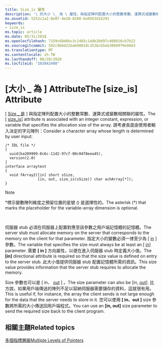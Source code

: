 ```yaml
---
title: Size_is 屬性
description: '\ 的大小 \_ 為 \ 屬性，與指定陣列配置大小的整數常數、運算式或變數相關聯。'
ms.assetid: 5252c1a2-8e07-4e28-8280-6a9563d1b291
keywords:
- size_is
ms.topic: article
ms.date: 05/31/2018
ms.openlocfilehash: 7159c68d6bc3c1485c14db20d97c488916cb7b22
ms.sourcegitcommit: 592c9bbd22ba69802dc353bcb5eb30699f9e9403
ms.translationtype: MT
ms.contentlocale: zh-TW
ms.lasthandoff: 08/20/2020
ms.locfileid: "103842400"
---
```

# <a name="the-size_is-attribute"></a><span data-ttu-id="c7cef-104">\[大小 \_ 為 \] Attribute</span><span class="sxs-lookup"><span data-stu-id="c7cef-104">The \[size\_is\] Attribute</span></span>

<span data-ttu-id="c7cef-105">\[ [Size \_ 是](/windows/desktop/Midl/size-is) \] 與指定陣列配置大小的整數常數、運算式或變數相關聯的屬性。</span><span class="sxs-lookup"><span data-stu-id="c7cef-105">The \[ [size\_is](/windows/desktop/Midl/size-is)\] attribute is associated with an integer constant, expression, or variable that specifies the allocation size of the array.</span></span> <span data-ttu-id="c7cef-106">請考慮長度由使用者輸入決定的字元陣列：</span><span class="sxs-lookup"><span data-stu-id="c7cef-106">Consider a character array whose length is determined by user input:</span></span>

``` syntax
/* IDL file */
[ 
  uuid(ba209999-0c6c-11d2-97cf-00c04f8eea45),
  version(2.0)
]
interface arraytest
{
  void fArray2([in] short sSize,
               [in, out, size_is(sSize)] char achArray[*]);
}
```

> [!Note]  
> <span data-ttu-id="c7cef-107">\*標示變數陣列維度之預留位置的星號 () 是選擇性的。</span><span class="sxs-lookup"><span data-stu-id="c7cef-107">The asterisk (\*) that marks the placeholder for the variable-array dimension is optional.</span></span>

 

<span data-ttu-id="c7cef-108">伺服器 stub 必須在伺服器上配置對應至該參數之用戶端記憶體的記憶體。</span><span class="sxs-lookup"><span data-stu-id="c7cef-108">The server stub must allocate memory on the server that corresponds to the memory on the client for that parameter.</span></span> <span data-ttu-id="c7cef-109">指定大小的變數必須一律至少為 \[ [in](/windows/desktop/Midl/in) \] 參數。</span><span class="sxs-lookup"><span data-stu-id="c7cef-109">The variable that specifies the size must always be at least an \[ [in](/windows/desktop/Midl/in)\] parameter.</span></span> <span data-ttu-id="c7cef-110">需要 **\[ in \]** 方向屬性，以便在進入伺服器 stub 時定義大小值。</span><span class="sxs-lookup"><span data-stu-id="c7cef-110">The **\[in\]** directional attribute is required so that the size value is defined on entry to the server stub.</span></span> <span data-ttu-id="c7cef-111">此大小值提供伺服器 stub 配置記憶體所需的資訊。</span><span class="sxs-lookup"><span data-stu-id="c7cef-111">This size value provides information that the server stub requires to allocate the memory.</span></span>

<span data-ttu-id="c7cef-112">Size 參數也可以是 \[ in、 [out](/windows/desktop/Midl/out-idl) \] 。</span><span class="sxs-lookup"><span data-stu-id="c7cef-112">The size parameter can also be \[in, [out](/windows/desktop/Midl/out-idl)\].</span></span> <span data-ttu-id="c7cef-113">比方說，如果用戶端傳送的陣列不足以容納伺服器需要儲存的資料，這就很有用。</span><span class="sxs-lookup"><span data-stu-id="c7cef-113">This is useful if, for instance, the array the client sends is not large enough for the data that the server needs to store in it.</span></span> <span data-ttu-id="c7cef-114">您可以使用 **\[ in、out \]** size 參數將所需的大小傳送回用戶端程式。</span><span class="sxs-lookup"><span data-stu-id="c7cef-114">You can use an **\[in, out\]** size parameter to send the required size back to the client program.</span></span>

## <a name="related-topics"></a><span data-ttu-id="c7cef-115">相關主題</span><span class="sxs-lookup"><span data-stu-id="c7cef-115">Related topics</span></span>

<dl> <dt>

[<span data-ttu-id="c7cef-116">多個指標層級</span><span class="sxs-lookup"><span data-stu-id="c7cef-116">Multiple Levels of Pointers</span></span>](multiple-levels-of-pointers.md)
</dt> </dl>

 

 